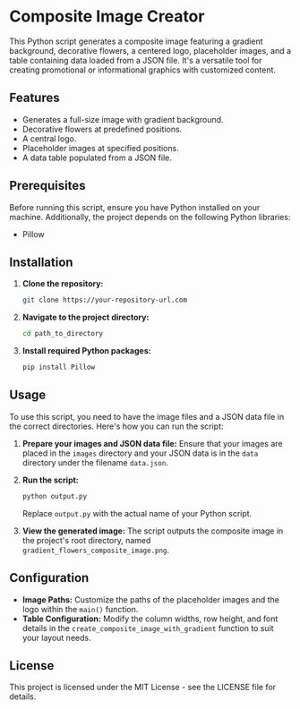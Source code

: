 
# Composite Image Creator

This Python script generates a composite image featuring a gradient background, decorative flowers, a centered logo, placeholder images, and a table containing data loaded from a JSON file. It's a versatile tool for creating promotional or informational graphics with customized content.

## Features

- Generates a full-size image with gradient background.
- Decorative flowers at predefined positions.
- A central logo.
- Placeholder images at specified positions.
- A data table populated from a JSON file.

## Prerequisites

Before running this script, ensure you have Python installed on your machine. Additionally, the project depends on the following Python libraries:
- Pillow

## Installation

1. **Clone the repository:**
   ```bash
   git clone https://your-repository-url.com
   ```
2. **Navigate to the project directory:**
   ```bash
   cd path_to_directory
   ```
3. **Install required Python packages:**
   ```bash
   pip install Pillow
   ```

## Usage

To use this script, you need to have the image files and a JSON data file in the correct directories. Here's how you can run the script:

1. **Prepare your images and JSON data file:**
   Ensure that your images are placed in the `images` directory and your JSON data is in the `data` directory under the filename `data.json`.

2. **Run the script:**
   ```bash
   python output.py
   ```

   Replace `output.py` with the actual name of your Python script.

3. **View the generated image:**
   The script outputs the composite image in the project's root directory, named `gradient_flowers_composite_image.png`.

## Configuration

- **Image Paths:** Customize the paths of the placeholder images and the logo within the `main()` function.
- **Table Configuration:** Modify the column widths, row height, and font details in the `create_composite_image_with_gradient` function to suit your layout needs.

## License

This project is licensed under the MIT License - see the LICENSE file for details.
